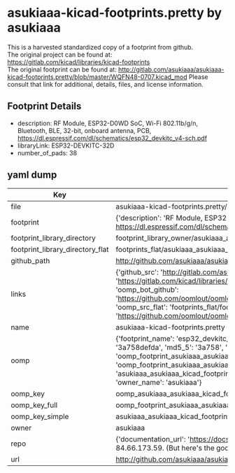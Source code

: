 # asukiaaa-kicad-footprints.pretty by asukiaaa  
This is a harvested standardized copy of a footprint from github.  
The original project can be found at:  
https://gitlab.com/kicad/libraries/kicad-footprints  
The original footprint can be found at:
http://gitlab.com/asukiaaa/asukiaaa-kicad-footprints.pretty/blob/master/WQFN48-0707.kicad_mod
Please consult that link for additional, details, files, and license information.  
## Footprint Details
* description: RF Module, ESP32-D0WD SoC, Wi-Fi 802.11b/g/n, Bluetooth, BLE, 32-bit, onboard antenna, PCB, https://dl.espressif.com/dl/schematics/esp32_devkitc_v4-sch.pdf  
* libraryLink: ESP32-DEVKITC-32D  
* number_of_pads: 38  
## yaml dump  
| Key | Value |  
| --- | --- |  
| file | asukiaaa-kicad-footprints.pretty/ESP32-DEVKITC-32D.kicad_mod |  
| footprint | {'description': 'RF Module, ESP32-D0WD SoC, Wi-Fi 802.11b/g/n, Bluetooth, BLE, 32-bit, onboard antenna, PCB, https://dl.espressif.com/dl/schematics/esp32_devkitc_v4-sch.pdf', 'libraryLink': 'ESP32-DEVKITC-32D', 'number_of_pads': 38} |  
| footprint_library_directory | footprint_library_owner/asukiaaa_asukiaaa-kicad-footprints.pretty |  
| footprint_library_directory_flat | footprints_flat/asukiaaa_asukiaaa_kicad_footprints_esp32_devkitc_32d/working |  
| github_path | http://github.com/asukiaaa/asukiaaa-kicad-footprints.pretty/blob/master/ESP32-DEVKITC-32D.kicad_mod |  
| links | {'github_src': 'http://gitlab.com/asukiaaa/asukiaaa-kicad-footprints.pretty/blob/master/WQFN48-0707.kicad_mod', 'github_src_repo': 'https://gitlab.com/kicad/libraries/kicad-footprints', 'oomp_bot': 'footprints/asukiaaa_asukiaaa_kicad_footprints_esp32_devkitc_32d/working', 'oomp_bot_github': 'https://github.com/oomlout/oomlout_oomp_footprint_bot/tree/main/footprints/asukiaaa_asukiaaa_kicad_footprints_esp32_devkitc_32d/working', 'oomp_src_flat': 'footprints_flat/footprints_flat/asukiaaa_asukiaaa_kicad_footprints_esp32_devkitc_32d/working', 'oomp_src_flat_github': 'https://github.com/oomlout/oomlout_oomp_footprint_src/tree/main/footprints_flat/asukiaaa_asukiaaa_kicad_footprints_esp32_devkitc_32d/working'} |  
| name | asukiaaa-kicad-footprints.pretty |  
| oomp | {'footprint_name': 'esp32_devkitc_32d', 'library_name': 'asukiaaa_kicad_footprints', 'md5': '3a758defdaee26b5013fe685af679301', 'md5_10': '3a758defda', 'md5_5': '3a758', 'md5_6': '3a758d', 'oomp_key': 'oomp_asukiaaa_asukiaaa_kicad_footprints_esp32_devkitc_32d', 'oomp_key_extra': 'oomp_footprint_asukiaaa_asukiaaa_kicad_footprints_esp32_devkitc_32d', 'oomp_key_full': 'oomp_footprint_asukiaaa_asukiaaa_kicad_footprints_esp32_devkitc_32d_3a758d', 'oomp_key_simple': 'asukiaaa_asukiaaa_kicad_footprints_esp32_devkitc_32d', 'original_filename': 'asukiaaa-kicad-footprints.pretty/ESP32-DEVKITC-32D.kicad_mod', 'owner_name': 'asukiaaa'} |  
| oomp_key | oomp_asukiaaa_asukiaaa_kicad_footprints_esp32_devkitc_32d |  
| oomp_key_full | oomp_footprint_asukiaaa_asukiaaa_kicad_footprints_esp32_devkitc_32d |  
| oomp_key_simple | asukiaaa_asukiaaa_kicad_footprints_esp32_devkitc_32d |  
| owner | asukiaaa |  
| repo | {'documentation_url': 'https://docs.github.com/rest/overview/resources-in-the-rest-api#rate-limiting', 'message': "API rate limit exceeded for 84.66.173.59. (But here's the good news: Authenticated requests get a higher rate limit. Check out the documentation for more details.)"} |  
| url | http://github.com/asukiaaa/asukiaaa-kicad-footprints.pretty |  


